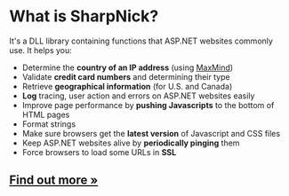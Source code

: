 # What is SharpNick?

It's a DLL library containing functions that ASP.NET websites commonly use. It helps you:

* Determine the **country of an IP address** (using [MaxMind](http://www.maxmind.com))
* Validate **credit card numbers** and determining their type
* Retrieve **geographical information** (for U.S. and Canada)
* **Log** tracing, user action and errors on ASP.NET websites easily
* Improve page performance by **pushing Javascripts** to the bottom of HTML pages
* Format strings
* Make sure browsers get the **latest version** of Javascript and CSS files
* Keep ASP.NET websites alive by **periodically pinging** them
* Force browsers to load some URLs in **SSL**

## [Find out more »](Documentation)




 